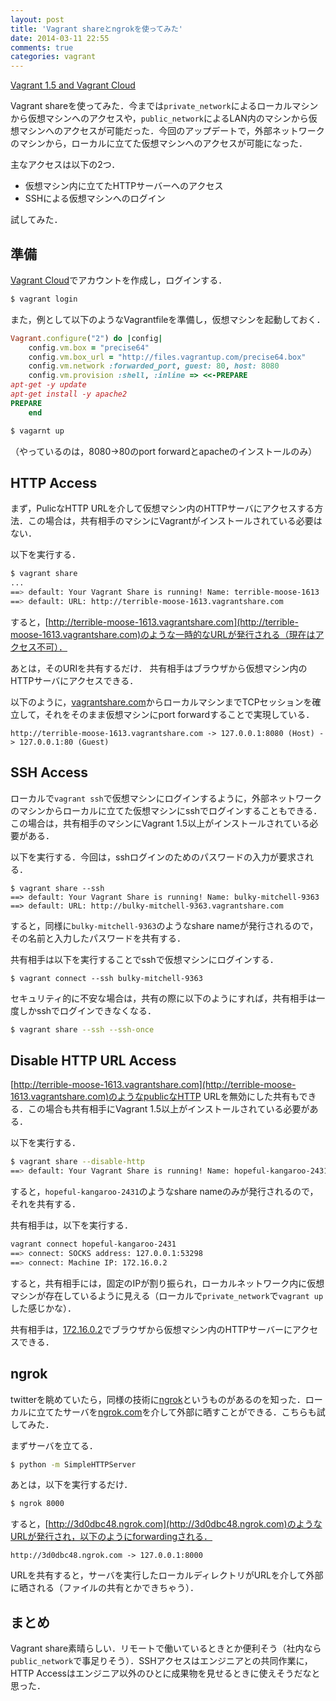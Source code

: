 ```yaml
---
layout: post
title: 'Vagrant shareとngrokを使ってみた'
date: 2014-03-11 22:55
comments: true
categories: vagrant
---
```


[Vagrant 1.5 and Vagrant Cloud](http://www.vagrantup.com/blog/vagrant-1-5-and-vagrant-cloud.html)

Vagrant shareを使ってみた．今までは`private_network`によるローカルマシンから仮想マシンへのアクセスや，`public_network`によるLAN内のマシンから仮想マシンへのアクセスが可能だった．今回のアップデートで，外部ネットワークのマシンから，ローカルに立てた仮想マシンへのアクセスが可能になった．

主なアクセスは以下の2つ．

- 仮想マシン内に立てたHTTPサーバーへのアクセス
- SSHによる仮想マシンへのログイン

試してみた．

## 準備

[Vagrant Cloud](https://vagrantcloud.com)でアカウントを作成し，ログインする．

```bash
$ vagrant login
```

また，例として以下のようなVagrantfileを準備し，仮想マシンを起動しておく．

```ruby
Vagrant.configure("2") do |config|
    config.vm.box = "precise64"
    config.vm.box_url = "http://files.vagrantup.com/precise64.box"
    config.vm.network :forwarded_port, guest: 80, host: 8080
    config.vm.provision :shell, :inline => <<-PREPARE
apt-get -y update
apt-get install -y apache2
PREPARE
    end
```

```bash
$ vagarnt up
```

（やっているのは，8080->80のport forwardとapacheのインストールのみ）

## HTTP Access

まず，PulicなHTTP URLを介して仮想マシン内のHTTPサーバにアクセスする方法．この場合は，共有相手のマシンにVagrantがインストールされている必要はない．

以下を実行する．

```bash
$ vagrant share
...
==> default: Your Vagrant Share is running! Name: terrible-moose-1613
==> default: URL: http://terrible-moose-1613.vagrantshare.com
```

すると，[http://terrible-moose-1613.vagrantshare.com](http://terrible-moose-1613.vagrantshare.com)のような一時的なURLが発行される（現在はアクセス不可）．

あとは，そのURIを共有するだけ． 共有相手はブラウザから仮想マシン内のHTTPサーバにアクセスできる．

以下のように，[vagrantshare.com](vagrantshare.com)からローカルマシンまでTCPセッションを確立して，それをそのまま仮想マシンにport forwardすることで実現している．

```
http://terrible-moose-1613.vagrantshare.com -> 127.0.0.1:8080 (Host) -> 127.0.0.1:80 (Guest) 
```


## SSH Access

ローカルで`vagrant ssh`で仮想マシンにログインするように，外部ネットワークのマシンからローカルに立てた仮想マシンにsshでログインすることもできる．この場合は，共有相手のマシンにVagrant 1.5以上がインストールされている必要がある．

以下を実行する．今回は，sshログインのためのパスワードの入力が要求される．

```
$ vagrant share --ssh
==> default: Your Vagrant Share is running! Name: bulky-mitchell-9363
==> default: URL: http://bulky-mitchell-9363.vagrantshare.com
```

すると，同様に`bulky-mitchell-9363`のようなshare nameが発行されるので，その名前と入力したパスワードを共有する．

共有相手は以下を実行することでsshで仮想マシンにログインする．

```
$ vagrant connect --ssh bulky-mitchell-9363
```

セキュリティ的に不安な場合は，共有の際に以下のようにすれば，共有相手は一度しかsshでログインできなくなる．

```bash
$ vagrant share --ssh --ssh-once
```

## Disable HTTP URL Access

[http://terrible-moose-1613.vagrantshare.com](http://terrible-moose-1613.vagrantshare.com)のようなpublicなHTTP URLを無効にした共有もできる．この場合も共有相手にVagrant 1.5以上がインストールされている必要がある．

以下を実行する．

```bash
$ vagrant share --disable-http
==> default: Your Vagrant Share is running! Name: hopeful-kangaroo-2431
```

すると，`hopeful-kangaroo-2431`のようなshare nameのみが発行されるので，それを共有する．

共有相手は，以下を実行する．

```bash
vagrant connect hopeful-kangaroo-2431
==> connect: SOCKS address: 127.0.0.1:53298
==> connect: Machine IP: 172.16.0.2
```

すると，共有相手には，固定のIPが割り振られ，ローカルネットワーク内に仮想マシンが存在しているように見える（ローカルで`private_network`で`vagrant up`した感じかな）．

共有相手は，[172.16.0.2](172.16.0.2)でブラウザから仮想マシン内のHTTPサーバーにアクセスできる．

## ngrok

twitterを眺めていたら，同様の技術に[ngrok](https://ngrok.com/)というものがあるのを知った．ローカルに立てたサーバを[ngrok.com](https://ngrok.com/)を介して外部に晒すことができる．こちらも試してみた．

まずサーバを立てる．

```bash
$ python -m SimpleHTTPServer
```

あとは，以下を実行するだけ．

```bash
$ ngrok 8000
```

すると，[http://3d0dbc48.ngrok.com](http://3d0dbc48.ngrok.com)のようなURLが発行され，以下のようにforwardingされる．

```
http://3d0dbc48.ngrok.com -> 127.0.0.1:8000
```

URLを共有すると，サーバを実行したローカルディレクトリがURLを介して外部に晒される（ファイルの共有とかできちゃう）．

## まとめ

Vagrant share素晴らしい．リモートで働いているときとか便利そう（社内なら`public_network`で事足りそう）．SSHアクセスはエンジニアとの共同作業に，HTTP Accessはエンジニア以外のひとに成果物を見せるときに使えそうだなと思った．

